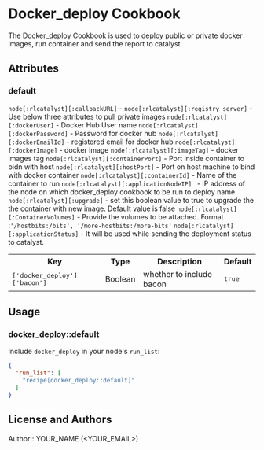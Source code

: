 Docker_deploy Cookbook
======================

The Docker_deploy Cookbook is used to deploy public or private docker images, run container and send the report to catalyst.

Attributes
----------
### default

`node[:rlcatalyst][:callbackURL]` - 
`node[:rlcatalyst][:registry_server]` -
Use below three attributes to pull private images
`node[:rlcatalyst][:dockerUser]` - Docker Hub User name
`node[:rlcatalyst][:dockerPassword]` - Password for docker hub
`node[:rlcatalyst][:dockerEmailId]` - registered email for docker hub
`node[:rlcatalyst][:dockerImage]` - docker image
`node[:rlcatalyst][:imageTag]` - docker images tag
`node[:rlcatalyst][:containerPort]` - Port inside container to bidn with host
`node[:rlcatalyst][:hostPort]` - Port on host machine to  bind with docker container
`node[:rlcatalyst][:containerId]` - Name of the container to run
`node[:rlcatalyst][:applicationNodeIP] ` - IP address of the node on which docker_deploy cookbook to be run to deploy name.
`node[:rlcatalyst][:upgrade]` - set this boolean value to true to upgrade the the container with new image. Default value is false
`node[:rlcatalyst][:ContainerVolumes]` - Provide the volumes to be attached. Format :`'/hostbits:/bits', '/more-hostbits:/more-bits'` 
`node[:rlcatalyst][:applicationStatus]` - It will be used while sending the deployment status to catalyst.







<table>
  <tr>
    <th>Key</th>
    <th>Type</th>
    <th>Description</th>
    <th>Default</th>
  </tr>
  <tr>
    <td><tt>['docker_deploy']['bacon']</tt></td>
    <td>Boolean</td>
    <td>whether to include bacon</td>
    <td><tt>true</tt></td>
  </tr>
</table>

## Usage

### docker_deploy::default

Include `docker_deploy` in your node's `run_list`:

```json
{
  "run_list": [
    "recipe[docker_deploy::default]"
  ]
}
```

## License and Authors

Author:: YOUR_NAME (<YOUR_EMAIL>)
